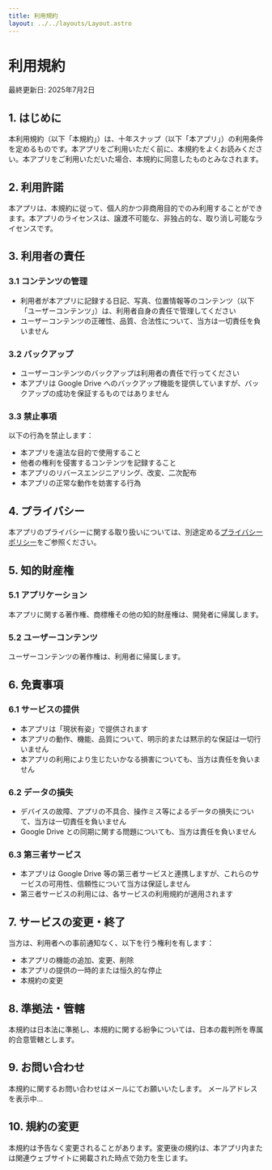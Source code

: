 ```yaml
---
title: 利用規約
layout: ../../layouts/Layout.astro
---
```


# 利用規約

最終更新日: 2025年7月2日

## 1. はじめに

本利用規約（以下「本規約」）は、十年スナップ（以下「本アプリ」）の利用条件を定めるものです。本アプリをご利用いただく前に、本規約をよくお読みください。本アプリをご利用いただいた場合、本規約に同意したものとみなされます。

## 2. 利用許諾

本アプリは、本規約に従って、個人的かつ非商用目的でのみ利用することができます。本アプリのライセンスは、譲渡不可能な、非独占的な、取り消し可能なライセンスです。

## 3. 利用者の責任

### 3.1 コンテンツの管理
- 利用者が本アプリに記録する日記、写真、位置情報等のコンテンツ（以下「ユーザーコンテンツ」）は、利用者自身の責任で管理してください
- ユーザーコンテンツの正確性、品質、合法性について、当方は一切責任を負いません

### 3.2 バックアップ
- ユーザーコンテンツのバックアップは利用者の責任で行ってください
- 本アプリは Google Drive へのバックアップ機能を提供していますが、バックアップの成功を保証するものではありません

### 3.3 禁止事項
以下の行為を禁止します：
- 本アプリを違法な目的で使用すること
- 他者の権利を侵害するコンテンツを記録すること
- 本アプリのリバースエンジニアリング、改変、二次配布
- 本アプリの正常な動作を妨害する行為

## 4. プライバシー

本アプリのプライバシーに関する取り扱いについては、別途定める[プライバシーポリシー](./privacy.md)をご参照ください。

## 5. 知的財産権

### 5.1 アプリケーション
本アプリに関する著作権、商標権その他の知的財産権は、開発者に帰属します。

### 5.2 ユーザーコンテンツ
ユーザーコンテンツの著作権は、利用者に帰属します。

## 6. 免責事項

### 6.1 サービスの提供
- 本アプリは「現状有姿」で提供されます
- 本アプリの動作、機能、品質について、明示的または黙示的な保証は一切行いません
- 本アプリの利用により生じたいかなる損害についても、当方は責任を負いません

### 6.2 データの損失
- デバイスの故障、アプリの不具合、操作ミス等によるデータの損失について、当方は一切責任を負いません
- Google Drive との同期に関する問題についても、当方は責任を負いません

### 6.3 第三者サービス
- 本アプリは Google Drive 等の第三者サービスと連携しますが、これらのサービスの可用性、信頼性について当方は保証しません
- 第三者サービスの利用には、各サービスの利用規約が適用されます

## 7. サービスの変更・終了

当方は、利用者への事前通知なく、以下を行う権利を有します：
- 本アプリの機能の追加、変更、削除
- 本アプリの提供の一時的または恒久的な停止
- 本規約の変更

## 8. 準拠法・管轄

本規約は日本法に準拠し、本規約に関する紛争については、日本の裁判所を専属的合意管轄とします。

## 9. お問い合わせ

本規約に関するお問い合わせはメールにてお願いいたします。
<span id="support-email">メールアドレスを表示中...</span>

<script>
  const parts = ['tanaka', '.', 'hiroki', '@', 'gmail', '.', 'com'];
  const email = parts.join('');
  const element = document.getElementById('support-email');
  if (element) {
    element.innerHTML = `<a href="mailto:${email}?subject=十年スナップについて">${email}</a>`;
  }
</script>

## 10. 規約の変更

本規約は予告なく変更されることがあります。変更後の規約は、本アプリ内または関連ウェブサイトに掲載された時点で効力を生じます。